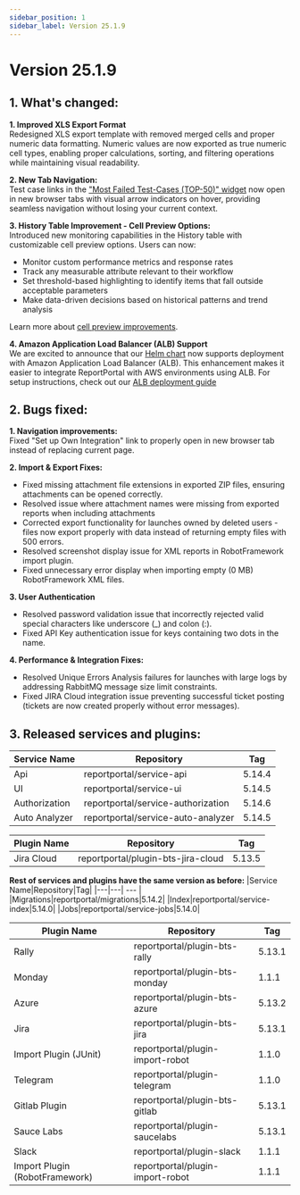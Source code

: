 ```yaml
---
sidebar_position: 1
sidebar_label: Version 25.1.9
---
```


# Version 25.1.9

## 1. What's changed:

**1. Improved XLS Export Format**<br />
Redesigned XLS export template with removed merged cells and proper numeric data formatting. Numeric values are now exported as true numeric cell types, enabling proper calculations, sorting, and filtering operations while maintaining visual readability.

**2. New Tab Navigation:**<br />
Test case links in the ["Most Failed Test-Cases (TOP-50)" widget](/dashboards-and-widgets/MostFailedTestCasesTableTop50) now open in new browser tabs with visual arrow indicators on hover, providing seamless navigation without losing your current context.

**3. History Table Improvement - Cell Preview Options:**<br />
Introduced new monitoring capabilities in the History table with customizable cell preview options. Users can now:
- Monitor custom performance metrics and response rates
- Track any measurable attribute relevant to their workflow
- Set threshold-based highlighting to identify items that fall outside acceptable parameters
- Make data-driven decisions based on historical patterns and trend analysis

Learn more about [cell preview improvements](/work-with-reports/HistoryOfLaunches#cell-preview-options).

**4. Amazon Application Load Balancer (ALB) Support**<br />
We are excited to announce that our [Helm chart](https://github.com/reportportal/kubernetes) now supports deployment with Amazon Application Load Balancer (ALB). This enhancement makes it easier to integrate ReportPortal with AWS environments using ALB. For setup instructions, check out our [ALB deployment guide](https://github.com/reportportal/kubernetes/blob/master/docs/alb-deployment-guide.md)

## 2. Bugs fixed:

**1. Navigation improvements:**<br />
Fixed "Set up Own Integration" link to properly open in new browser tab instead of replacing current page.

**2. Import & Export Fixes:**
- Fixed missing attachment file extensions in exported ZIP files, ensuring attachments can be opened correctly.
- Resolved issue where attachment names were missing from exported reports when including attachments
- Corrected export functionality for launches owned by deleted users - files now export properly with data instead of returning empty files with 500 errors.
- Resolved screenshot display issue for XML reports in RobotFramework import plugin.
- Fixed unnecessary error display when importing empty (0 MB) RobotFramework XML files.

**3. User Authentication**
- Resolved password validation issue that incorrectly rejected valid special characters like underscore (_) and colon (:).
- Fixed API Key authentication issue for keys containing two dots in the name.

**4. Performance & Integration Fixes:**
- Resolved Unique Errors Analysis failures for launches with large logs by addressing RabbitMQ message size limit constraints.
- Fixed JIRA Cloud integration issue preventing successful ticket posting (tickets are now created properly without error messages).


## 3. Released services and plugins:

|Service Name|Repository|Tag|
|---|---| --- |
|Api|reportportal/service-api|5.14.4|
|UI|reportportal/service-ui|5.14.5|
|Authorization|reportportal/service-authorization|5.14.6|
|Auto Analyzer|reportportal/service-auto-analyzer|5.14.5|


|Plugin Name|Repository| Tag    |
|---|---|--------|
|Jira Cloud|reportportal/plugin-bts-jira-cloud| 5.13.5 |


**Rest of services and plugins have the same version as before:**
|Service Name|Repository|Tag|
|---|---| --- |
|Migrations|reportportal/migrations|5.14.2|
|Index|reportportal/service-index|5.14.0|
|Jobs|reportportal/service-jobs|5.14.0|


|Plugin Name|Repository|Tag|
|---|---| --- |
|Rally|reportportal/plugin-bts-rally|5.13.1|
|Monday|reportportal/plugin-bts-monday|1.1.1|
|Azure|reportportal/plugin-bts-azure|5.13.2|
|Jira|reportportal/plugin-bts-jira|5.13.1|
|Import Plugin (JUnit)|reportportal/plugin-import-robot|1.1.0|
|Telegram|reportportal/plugin-telegram|1.1.0|
|Gitlab Plugin|reportportal/plugin-bts-gitlab|5.13.1|
|Sauce Labs|reportportal/plugin-saucelabs|5.13.1|
|Slack|reportportal/plugin-slack|1.1.1|
|Import Plugin (RobotFramework)|reportportal/plugin-import-robot|1.1.1|
